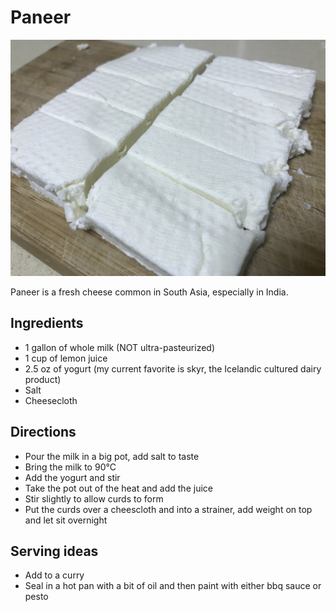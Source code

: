 # Paneer

![photo](paneer.jpg)

Paneer is a fresh cheese common in South Asia, especially in India.

## Ingredients
- 1 gallon of whole milk (NOT ultra-pasteurized)
- 1 cup of lemon juice
- 2.5 oz of yogurt (my current favorite is skyr, the Icelandic cultured dairy product)
- Salt
- Cheesecloth

## Directions

- Pour the milk in a big pot, add salt to taste
- Bring the milk to 90°C
- Add the yogurt and stir
- Take the pot out of the heat and add the juice
- Stir slightly to allow curds to form
- Put the curds over a cheescloth and into a strainer, add weight on top and let sit overnight

## Serving ideas

- Add to a curry
- Seal in a hot pan with a bit of oil and then paint with either bbq sauce or pesto

